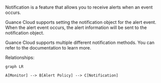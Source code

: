 Notification is a feature that allows you to receive alerts when an event occurs.

Guance Cloud supports setting the notification object for the alert event. When the alert event occurs, the alert information will be sent to the notification object.

Guance Cloud supports multiple different notification methods. You can refer to the documentation to learn more.

Relationships:

```mermaid
graph LR

A[Monitor] --> B[Alert Policy] --> C[Notification]
```